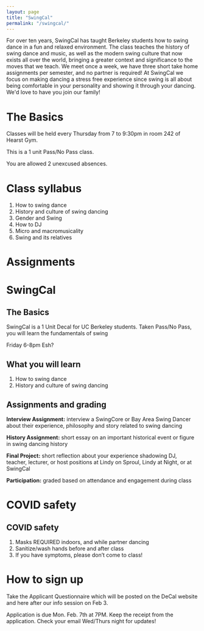 ```yaml
---
layout: page
title: "SwingCal"
permalink: "/swingcal/"
---
```


For over ten years, SwingCal has taught Berkeley students how to swing dance in a fun and relaxed environment. The class teaches the history of swing dance and music, as well as the modern swing culture that now exists all over the world, bringing a greater context and significance to the moves that we teach. We meet once a week, we have three short take home assignments per semester, and no partner is required! At SwingCal we focus on making dancing a stress free experience since swing is all about being comfortable in your personality and showing it through your dancing. We'd love to have you join our family!


# The Basics

Classes will be held every Thursday from 7 to 9:30pm in room 242 of Hearst Gym.


This is a 1 unit Pass/No Pass class.


You are allowed 2 unexcused absences.


# Class syllabus

1. How to swing dance
2. History and culture of swing dancing
3. Gender and Swing
4. How to DJ
5. Micro and macromusicality
6. Swing and its relatives


# Assignments

# SwingCal

## The Basics

SwingCal is a 1 Unit Decal for UC Berkeley students.  Taken Pass/No Pass, you will learn the fundamentals of swing

Friday 6-8pm
Esh?

## What you will learn
1. How to swing dance
2. History and culture of swing dancing


## Assignments and grading
**Interview Assignment:** interview a SwingCore or Bay Area Swing Dancer about their experience, philosophy and story related to swing dancing

**History Assignment:** short essay on an important historical event or figure in swing dancing history

**Final Project:** short reflection about your experience shadowing DJ, teacher, lecturer, or host positions at Lindy on Sproul, Lindy at Night, or at SwingCal

**Participation:** graded based on attendance and engagement during class


# COVID safety


## COVID safety
1. Masks REQUIRED indoors, and while partner dancing
2. Sanitize/wash hands before and after class
3. If you have symptoms, please don’t come to class!


# How to sign up

Take the Applicant Questionnaire which will be posted on the DeCal website and here after our info session on Feb 3.


Application is due Mon. Feb. 7th at 7PM. Keep the receipt from the application. Check your email Wed/Thurs night for updates!

